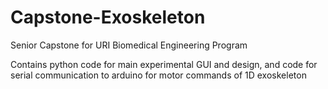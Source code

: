 # Capstone-Exoskeleton
Senior Capstone for URI Biomedical Engineering Program

Contains python code for main experimental GUI and design, and code for serial communication to arduino for motor commands of 1D exoskeleton 
